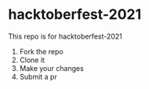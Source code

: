 # hacktoberfest-2021
This repo is for hacktoberfest-2021

1. Fork the repo
2. Clone it
3. Make your changes
4. Submit a pr
